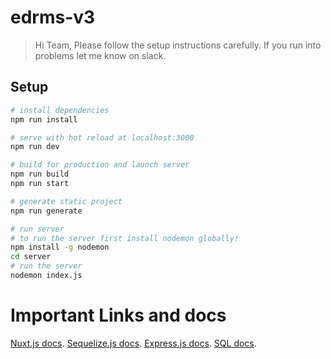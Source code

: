 # edrms-v3

> Hi Team, Please follow the setup instructions carefully. If you run into problems let me know on slack.

## Setup

``` bash
# install dependencies
npm run install

# serve with hot reload at localhost:3000
npm run dev

# build for production and launch server
npm run build
npm run start

# generate static project
npm run generate

# run server
# to run the server first install nodemon globally!
npm install -g nodemon
cd server
# run the server
nodemon index.js
```
# Important Links and docs
[Nuxt.js docs](https://nuxtjs.org).
[Sequelize.js docs](http://docs.sequelizejs.com/manual/getting-started.html).
[Express.js docs](https://expressjs.com/).
[SQL docs](https://www.w3schools.com/sql/).
